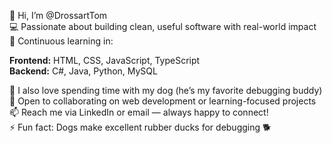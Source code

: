 👋 Hi, I’m @DrossartTom  
💻 Passionate about building clean, useful software with real-world impact  
🌱 Continuous learning in:

   **Frontend:** HTML, CSS, JavaScript, TypeScript  
   **Backend:** C#, Java, Python, MySQL
  
🐶 I also love spending time with my dog (he’s my favorite debugging buddy)  
🤝 Open to collaborating on web development or learning-focused projects  
📫 Reach me via LinkedIn or email — always happy to connect!  
⚡ Fun fact: Dogs make excellent rubber ducks for debugging 🐕  



<!---
DrossartTom/DrossartTom is a ✨ special ✨ repository because its `README.md` (this file) appears on your GitHub profile.
You can click the Preview link to take a look at your changes.
--->
